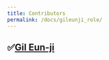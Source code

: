 ```yaml
---
title: Contributors
permalink: /docs/gileunji_role/
---
```

## &#9989;[Gil Eun-ji](https://github.com/EunJiGil)<br>
